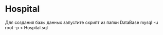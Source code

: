 Hospital
========
Для создания базы данных запустите скрипт из папки DataBase
mysql -u root -p < Hospital.sql
